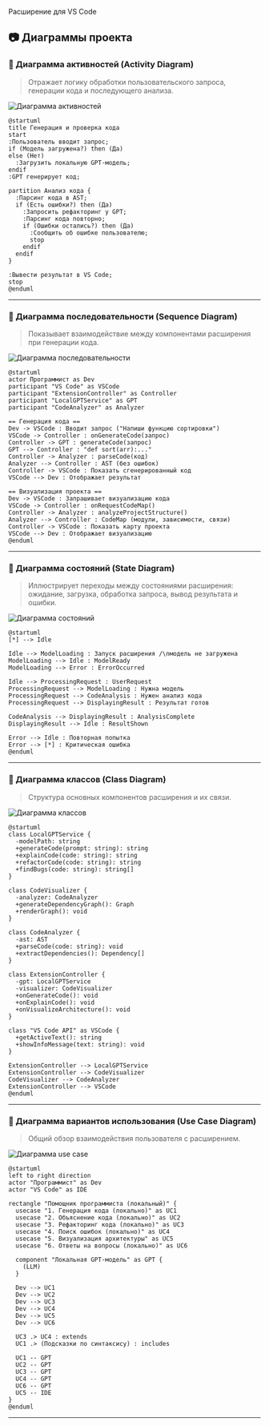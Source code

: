  Расширение для VS Code


## 📷 Диаграммы проекта

### 📌 Диаграмма активностей (Activity Diagram)

> Отражает логику обработки пользовательского запроса, генерации кода и последующего анализа.

![Диаграмма активностей](./activity.jpg)

```plantuml
@startuml
title Генерация и проверка кода
start
:Пользователь вводит запрос;
if (Модель загружена?) then (Да)
else (Нет)
  :Загрузить локальную GPT-модель;
endif
:GPT генерирует код;

partition Анализ кода {
  :Парсинг кода в AST;
  if (Есть ошибки?) then (Да)
    :Запросить рефакторинг у GPT;
    :Парсинг кода повторно;
    if (Ошибки остались?) then (Да)
      :Сообщить об ошибке пользователю;
      stop
    endif
  endif
}

:Вывести результат в VS Code;
stop
@enduml
```
---

### 📌 Диаграмма последовательности (Sequence Diagram)

> Показывает взаимодействие между компонентами расширения при генерации кода.

![Диаграмма последовательности](./sequence.jpg)
```plantuml
@startuml
actor Программист as Dev
participant "VS Code" as VSCode
participant "ExtensionController" as Controller
participant "LocalGPTService" as GPT
participant "CodeAnalyzer" as Analyzer

== Генерация кода ==
Dev -> VSCode : Вводит запрос ("Напиши функцию сортировки")
VSCode -> Controller : onGenerateCode(запрос)
Controller -> GPT : generateCode(запрос)
GPT --> Controller : "def sort(arr):..."
Controller -> Analyzer : parseCode(код)
Analyzer --> Controller : AST (без ошибок)
Controller -> VSCode : Показать сгенерированный код
VSCode --> Dev : Отображает результат

== Визуализация проекта ==
Dev -> VSCode : Запрашивает визуализацию кода
VSCode -> Controller : onRequestCodeMap()
Controller -> Analyzer : analyzeProjectStructure()
Analyzer --> Controller : CodeMap (модули, зависимости, связи)
Controller -> VSCode : Показать карту проекта
VSCode --> Dev : Отображает визуализацию
@enduml

```
---

### 📌 Диаграмма состояний (State Diagram)

> Иллюстрирует переходы между состояниями расширения: ожидание, загрузка, обработка запроса, вывод результата и ошибки.

![Диаграмма состояний](./state.jpg)
```plantuml
@startuml
[*] --> Idle

Idle --> ModelLoading : Запуск расширения /\nмодель не загружена
ModelLoading --> Idle : ModelReady
ModelLoading --> Error : ErrorOccurred

Idle --> ProcessingRequest : UserRequest
ProcessingRequest --> ModelLoading : Нужна модель
ProcessingRequest --> CodeAnalysis : Нужен анализ кода
ProcessingRequest --> DisplayingResult : Результат готов

CodeAnalysis --> DisplayingResult : AnalysisComplete
DisplayingResult --> Idle : ResultShown

Error --> Idle : Повторная попытка
Error --> [*] : Критическая ошибка
@enduml
```
---

### 📌 Диаграмма классов (Class Diagram)

> Структура основных компонентов расширения и их связи.

![Диаграмма классов](./classes.jpg)
```plantuml
@startuml
class LocalGPTService {
  -modelPath: string
  +generateCode(prompt: string): string
  +explainCode(code: string): string
  +refactorCode(code: string): string
  +findBugs(code: string): string[]
}

class CodeVisualizer {
  -analyzer: CodeAnalyzer
  +generateDependencyGraph(): Graph
  +renderGraph(): void
}

class CodeAnalyzer {
  -ast: AST
  +parseCode(code: string): void
  +extractDependencies(): Dependency[]
}

class ExtensionController {
  -gpt: LocalGPTService
  -visualizer: CodeVisualizer
  +onGenerateCode(): void
  +onExplainCode(): void
  +onVisualizeArchitecture(): void
}

class "VS Code API" as VSCode {
  +getActiveText(): string
  +showInfoMessage(text: string): void
}

ExtensionController --> LocalGPTService
ExtensionController --> CodeVisualizer
CodeVisualizer --> CodeAnalyzer
ExtensionController --> VSCode
@enduml
```
---

### 📌 Диаграмма вариантов использования (Use Case Diagram)

> Общий обзор взаимодействия пользователя с расширением.

![Диаграмма use case](./use_case.jpg)
```plantuml
@startuml
left to right direction
actor "Программист" as Dev
actor "VS Code" as IDE

rectangle "Помощник программиста (локальный)" {
  usecase "1. Генерация кода (локально)" as UC1
  usecase "2. Объяснение кода (локально)" as UC2
  usecase "3. Рефакторинг кода (локально)" as UC3
  usecase "4. Поиск ошибок (локально)" as UC4
  usecase "5. Визуализация архитектуры" as UC5
  usecase "6. Ответы на вопросы (локально)" as UC6

  component "Локальная GPT-модель" as GPT {
    (LLM)
  }

  Dev --> UC1
  Dev --> UC2
  Dev --> UC3
  Dev --> UC4
  Dev --> UC5
  Dev --> UC6

  UC3 .> UC4 : extends
  UC1 .> (Подсказки по синтаксису) : includes

  UC1 -- GPT
  UC2 -- GPT
  UC3 -- GPT  
  UC4 -- GPT  
  UC6 -- GPT
  UC5 -- IDE
}
@enduml
```

---

